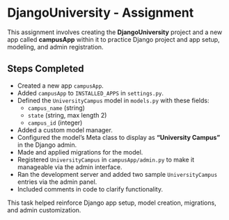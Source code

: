 # DjangoUniversity - Assignment

This assignment involves creating the **DjangoUniversity** project and a new app called **campusApp** within it to practice Django project and app setup, modeling, and admin registration.


## Steps Completed

- Created a new app `campusApp`.
- Added `campusApp` to `INSTALLED_APPS` in `settings.py`.
- Defined the `UniversityCampus` model in `models.py` with these fields:
  - `campus_name` (string)
  - `state` (string, max length 2)
  - `campus_id` (integer)
- Added a custom model manager.
- Configured the model’s Meta class to display as **“University Campus”** in the Django admin.
- Made and applied migrations for the model.
- Registered `UniversityCampus` in `campusApp/admin.py` to make it manageable via the admin interface.
- Ran the development server and added two sample `UniversityCampus` entries via the admin panel.
- Included comments in code to clarify functionality.


This task helped reinforce Django app setup, model creation, migrations, and admin customization.